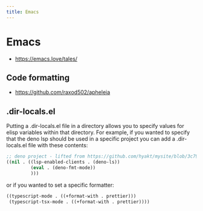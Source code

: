 ```yaml
---
title: Emacs
---
```


# Emacs

- https://emacs.love/tales/

## Code formatting

- https://github.com/raxod502/apheleia

## .dir-locals.el

Putting a .dir-locals.el file in a directory allows you to specify values for
elisp variables within that directory. For example, if you wanted to specify
that the deno lsp should be used in a specific project you can add a
.dir-locals.el file with these contents:

```lisp
;; deno project - lifted from https://github.com/hyakt/mysite/blob/3c79aa1ed136c462dc29046e980cb1328393168a/.dir-locals.el
((nil . ((lsp-enabled-clients . (deno-ls))
         (eval . (deno-fmt-mode))
         )))
```

or if you wanted to set a specific formatter:

```lisp
((typescript-mode . ((+format-with . prettier)))
 (typescript-tsx-mode . ((+format-with . prettier))))
```
